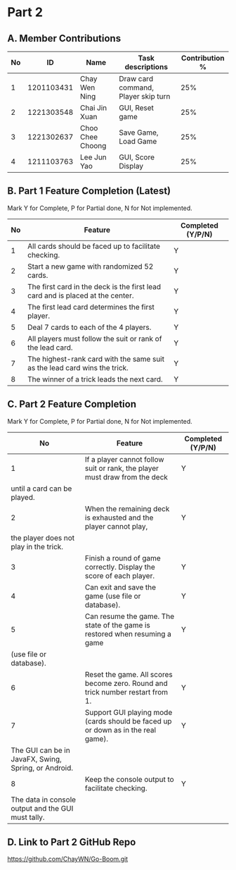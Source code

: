 # Part 2

## A. Member Contributions

No | ID         | Name             | Task descriptions                   | Contribution %
-- | ---------- | ---------------- | ----------------------------------- | --------------
1  | 1201103431 | Chay Wen Ning    | Draw card command, Player skip turn | 25%
2  | 1221303548 | Chai Jin Xuan    | GUI, Reset game                     | 25%
3  | 1221302637 | Choo Chee Choong | Save Game, Load Game                | 25%
4  | 1211103763 | Lee Jun Yao      | GUI, Score Display                  | 25%


## B. Part 1 Feature Completion (Latest)

Mark Y for Complete, P for Partial done, N for Not implemented.

No | Feature                                                                         | Completed (Y/P/N)
-- | ------------------------------------------------------------------------------- | -----------------
1  | All cards should be faced up to facilitate checking.                            | Y
2  | Start a new game with randomized 52 cards.                                      | Y
3  | The first card in the deck is the first lead card and is placed at the center.  | Y
4  | The first lead card determines the first player.                                | Y
5  | Deal 7 cards to each of the 4 players.                                          | Y
6  | All players must follow the suit or rank of the lead card.                      | Y
7  | The highest-rank card with the same suit as the lead card wins the trick.       | Y
8  | The winner of a trick leads the next card.                                      | Y


## C. Part 2 Feature Completion

Mark Y for Complete, P for Partial done, N for Not implemented.

No | Feature                                                                          | Completed (Y/P/N)
-- | -------------------------------------------------------------------------------- | -----------------
1  | If a player cannot follow suit or rank, the player must draw from the deck       | Y
   | until a card can be played.                                                      |
2  | When the remaining deck is exhausted and the player cannot play,                 | Y
   | the player does not play in the trick.                                           |
3  | Finish a round of game correctly. Display the score of each player.              | Y
4  | Can exit and save the game (use file or database).                               | Y
5  | Can resume the game. The state of the game is restored when resuming a game      | Y
   | (use file or database).                                                          |
6  | Reset the game. All scores become zero. Round and trick number restart from 1.   | Y
7  | Support GUI playing mode (cards should be faced up or down as in the real game). | Y
   | The GUI can be in JavaFX, Swing, Spring, or Android.                             |
8  | Keep the console output to facilitate checking.                                  | Y
   | The data in console output and the GUI must tally.                               |


## D. Link to Part 2 GitHub Repo

https://github.com/ChayWN/Go-Boom.git

